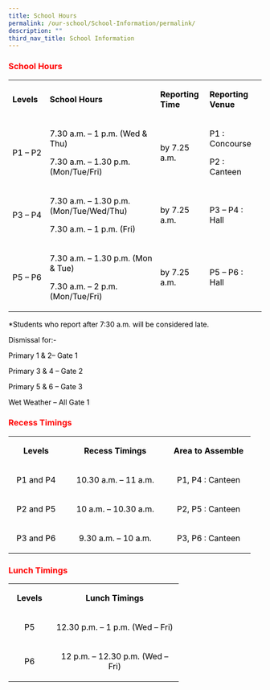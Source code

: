 ```yaml
---
title: School Hours
permalink: /our-school/School-Information/permalink/
description: ""
third_nav_title: School Information
---
```

<h3><strong><span style="color: #ff0000;">School Hours</span></strong></h3>
<table width="633">
<tbody>
<tr>
<td style="width: 75.125px;">
<p><span style="color: #000000;"><strong>Levels</strong></span></p>
</td>
<td style="width: 312.5px;">
<p><span style="color: #000000;"><strong>School Hours</strong></span></p>
</td>
<td style="width: 94.1562px;">
<p><span style="color: #000000;"><strong>Reporting Time</strong></span></p>
</td>
<td style="width: 123.219px;">
<p><span style="color: #000000;"><strong>Reporting Venue</strong></span></p>
</td>
</tr>
<tr>
<td style="width: 75.125px;">
<p><span style="color: #000000;">P1 &ndash; P2</span></p>
</td>
<td style="width: 312.5px;">
<p><span style="color: #000000;">7.30 a.m. &ndash; 1 p.m. (Wed &amp; Thu)</span></p>
<p><span style="color: #000000;">7.30 a.m. &ndash; 1.30 p.m. (Mon/Tue/Fri)</span></p>
</td>
<td style="width: 94.1562px;">
<p><span style="color: #000000;">by 7.25 a.m.</span></p>
</td>
<td style="width: 123.219px;">
<p><span style="color: #000000;">P1 : Concourse</span></p>
<p><span style="color: #000000;">P2 : Canteen</span></p>
</td>
</tr>
<tr>
<td style="width: 75.125px;">
<p><span style="color: #000000;">P3 &ndash; P4</span></p>
</td>
<td style="width: 312.5px;">
<p><span style="color: #000000;">7.30 a.m. &ndash; 1.30 p.m. (Mon/Tue/Wed/Thu)</span></p>
<p><span style="color: #000000;">7.30 a.m. &ndash; 1 p.m. (Fri)</span></p>
</td>
<td style="width: 94.1562px;">
<p><span style="color: #000000;">by 7.25 a.m.</span></p>
</td>
<td style="width: 123.219px;">
<p><span style="color: #000000;">P3 &ndash; P4 : Hall</span></p>
</td>
</tr>
<tr>
<td style="width: 75.125px;">
<p><span style="color: #000000;">P5 &ndash; P6</span></p>
</td>
<td style="width: 312.5px;">
<p><span style="color: #000000;">7.30 a.m. &ndash; 1.30 p.m. (Mon &amp; Tue)</span></p>
<p><span style="color: #000000;">7.30 a.m. &ndash; 2 p.m. (Mon/Tue/Fri)</span></p>
</td>
<td style="width: 94.1562px;">
<p><span style="color: #000000;">by 7.25 a.m.</span></p>
</td>
<td style="width: 123.219px;">
<p><span style="color: #000000;">P5 &ndash; P6 : Hall</span></p>
</td>
</tr>
</tbody>
</table>
<p><span style="color: #000000;">*Students who report after 7:30 a.m. will be considered late.</span></p>
<p><span style="color: #000000;">Dismissal for:-</span></p>
<p><span style="color: #000000;">Primary 1 &amp; 2&ndash; Gate 1</span></p>
<p><span style="color: #000000;">Primary 3 &amp; 4 &ndash; Gate 2</span></p>
<p><span style="color: #000000;">Primary 5 &amp; 6 &ndash; Gate 3</span></p>
<p><span style="color: #000000;">Wet Weather &ndash; All Gate 1</span></p>
<h3><strong><span style="color: #ff0000;">Recess Timings</span></strong></h3>
<table width="434">
<tbody>
<tr>
<td style="text-align: center;" width="94">
<p><span style="color: #000000;"><strong>Levels</strong></span></p>
</td>
<td style="text-align: center;" width="189">
<p><span style="color: #000000;"><strong>Recess Timings</strong></span></p>
</td>
<td style="text-align: center;" width="151">
<p><span style="color: #000000;"><strong>Area to Assemble</strong></span></p>
</td>
</tr>
<tr>
<td style="text-align: center;" width="94">
<p><span style="color: #000000;">P1 and P4</span></p>
</td>
<td style="text-align: center;" width="189">
<p><span style="color: #000000;">10.30 a.m. &ndash; 11 a.m.</span></p>
</td>
<td style="text-align: center;" width="151">
<p><span style="color: #000000;">P1, P4 : Canteen</span></p>
</td>
</tr>
<tr>
<td style="text-align: center;" width="94">
<p><span style="color: #000000;">P2 and P5</span></p>
</td>
<td style="text-align: center;" width="189">
<p><span style="color: #000000;">10 a.m. &ndash; 10.30 a.m.</span></p>
</td>
<td style="text-align: center;" width="151">
<p><span style="color: #000000;">P2, P5 : Canteen</span></p>
</td>
</tr>
<tr>
<td style="text-align: center;" width="94">
<p><span style="color: #000000;">P3 and P6</span></p>
</td>
<td style="text-align: center;" width="189">
<p><span style="color: #000000;">9.30 a.m. &ndash; 10 a.m.</span></p>
</td>
<td style="text-align: center;" width="151">
<p><span style="color: #000000;">P3, P6 : Canteen</span></p>
</td>
</tr>
</tbody>
</table>
<h3><strong><span style="color: #ff0000;">Lunch Timings</span></strong></h3>
<table style="width: 339px;" width="330">
<tbody>
<tr>
<td style="width: 69.5px; text-align: center;">
<p><span style="color: #000000;"><strong>Levels</strong></span></p>
</td>
<td style="width: 253.5px; text-align: center;">
<p><span style="color: #000000;"><strong>Lunch Timings</strong></span></p>
</td>
</tr>
<tr>
<td style="width: 69.5px; text-align: center;">
<p><span style="color: #000000;">P5</span></p>
</td>
<td style="width: 253.5px; text-align: center;">
<p><span style="color: #000000;">12.30 p.m. &ndash; 1 p.m. (Wed &ndash; Fri)</span></p>
</td>
</tr>
<tr>
<td style="width: 69.5px; text-align: center;">
<p><span style="color: #000000;">P6</span></p>
</td>
<td style="width: 253.5px; text-align: center;">
<p><span style="color: #000000;">12 p.m. &ndash; 12.30 p.m. (Wed &ndash; Fri)</span></p>
</td>
</tr>
</tbody>
</table>
<p>&nbsp;</p>